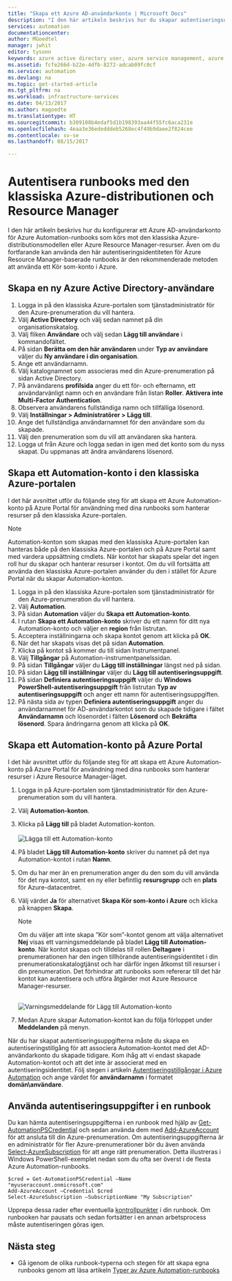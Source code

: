 ```yaml
---
title: "Skapa ett Azure AD-användarkonto | Microsoft Docs"
description: "I den här artikeln beskrivs hur du skapar autentiseringsuppgifter för ett Azure AD-användarkonto för runbooks i Azure Automation, för autentisering i Azure och klassiska Azure."
services: automation
documentationcenter: 
author: MGoedtel
manager: jwhit
editor: tysonn
keywords: azure active directory user, azure service management, azure ad user account
ms.assetid: fcfe266d-b22e-4dfb-8272-adcab09fc0cf
ms.service: automation
ms.devlang: na
ms.topic: get-started-article
ms.tgt_pltfrm: na
ms.workload: infrastructure-services
ms.date: 04/13/2017
ms.author: magoedte
ms.translationtype: HT
ms.sourcegitcommit: b309108b4edaf5d1b198393aa44f55fc6aca231e
ms.openlocfilehash: 4eaa3e36ededddeb5268ec4f49b9daee2f824cee
ms.contentlocale: sv-se
ms.lasthandoff: 08/15/2017

---
```

# <a name="authenticate-runbooks-with-azure-classic-deployment-and-resource-manager"></a>Autentisera runbooks med den klassiska Azure-distributionen och Resource Manager
I den här artikeln beskrivs hur du konfigurerar ett Azure AD-användarkonto för Azure Automation-runbooks som körs mot den klassiska Azure-distributionsmodellen eller Azure Resource Manager-resurser.  Även om du fortfarande kan använda den här autentiseringsidentiteten för Azure Resource Manager-baserade runbooks är den rekommenderade metoden att använda ett Kör som-konto i Azure.       

## <a name="create-a-new-azure-active-directory-user"></a>Skapa en ny Azure Active Directory-användare
1. Logga in på den klassiska Azure-portalen som tjänstadministratör för den Azure-prenumeration du vill hantera.
2. Välj **Active Directory** och välj sedan namnet på din organisationskatalog.
3. Välj fliken **Användare** och välj sedan **Lägg till användare** i kommandofältet.
4. På sidan **Berätta om den här användaren** under **Typ av användare** väljer du **Ny användare i din organisation**.
5. Ange ett användarnamn.  
6. Välj katalognamnet som associeras med din Azure-prenumeration på sidan Active Directory.
7. På användarens **profilsida** anger du ett för- och efternamn, ett användarvänligt namn och en användare från listan **Roller**.  **Aktivera inte Multi-Factor Authentication**.
8. Observera användarens fullständiga namn och tillfälliga lösenord.
9. Välj **Inställningar > Administratörer > Lägg till**.
10. Ange det fullständiga användarnamnet för den användare som du skapade.
11. Välj den prenumeration som du vill att användaren ska hantera.
12. Logga ut från Azure och logga sedan in igen med det konto som du nyss skapat. Du uppmanas att ändra användarens lösenord.

## <a name="create-an-automation-account-in-azure-classic-portal"></a>Skapa ett Automation-konto i den klassiska Azure-portalen
I det här avsnittet utför du följande steg för att skapa ett Azure Automation-konto på Azure Portal för användning med dina runbooks som hanterar resurser på den klassiska Azure-portalen.  

> [!NOTE]
> Automation-konton som skapas med den klassiska Azure-portalen kan hanteras både på den klassiska Azure-portalen och på Azure Portal samt med vardera uppsättning cmdlets. När kontot har skapats spelar det ingen roll hur du skapar och hanterar resurser i kontot. Om du vill fortsätta att använda den klassiska Azure-portalen använder du den i stället för Azure Portal när du skapar Automation-konton.
> 
> 

1. Logga in på den klassiska Azure-portalen som tjänstadministratör för den Azure-prenumeration du vill hantera.
2. Välj **Automation**.
3. På sidan **Automation** väljer du **Skapa ett Automation-konto**.
4. I rutan **Skapa ett Automation-konto** skriver du ett namn för ditt nya Automation-konto och väljer en **region** från listrutan.  
5. Acceptera inställningarna och skapa kontot genom att klicka på **OK**.
6. När det har skapats visas det på sidan **Automation**.
7. Klicka på kontot så kommer du till sidan Instrumentpanel.  
8. Välj **Tillgångar** på Automation-instrumentpanelssidan.
9. På sidan **Tillgångar** väljer du **Lägg till inställningar** längst ned på sidan.
10. På sidan **Lägg till inställningar** väljer du **Lägg till autentiseringsuppgift**.
11. På sidan **Definiera autentiseringsuppgift** väljer du **Windows PowerShell-autentiseringsuppgift** från listrutan **Typ av autentiseringsuppgift** och anger ett namn för autentiseringsuppgiften.
12. På nästa sida av typen **Definiera autentiseringsuppgift** anger du användarnamnet för AD-användarkontot som du skapade tidigare i fältet **Användarnamn** och lösenordet i fälten **Lösenord** och **Bekräfta lösenord**. Spara ändringarna genom att klicka på **OK**.

## <a name="create-an-automation-account-in-the-azure-portal"></a>Skapa ett Automation-konto på Azure Portal
I det här avsnittet utför du följande steg för att skapa ett Azure Automation-konto på Azure Portal för användning med dina runbooks som hanterar resurser i Azure Resource Manager-läget.  

1. Logga in på Azure-portalen som tjänstadministratör för den Azure-prenumeration som du vill hantera.
2. Välj **Automation-konton**.
3. Klicka på **Lägg till** på bladet Automation-konton.<br><br>![Lägga till ett Automation-konto](media/automation-create-aduser-account/add-automation-acct-properties.png)
4. På bladet **Lägg till Automation-konto** skriver du namnet på det nya Automation-kontot i rutan **Namn**.
5. Om du har mer än en prenumeration anger du den som du vill använda för det nya kontot, samt en ny eller befintlig **resursgrupp** och en **plats** för Azure-datacentret.
6. Välj värdet **Ja** för alternativet **Skapa Kör som-konto i Azure** och klicka på knappen **Skapa**.  
   
    > [!NOTE]
    > Om du väljer att inte skapa ”Kör som”-kontot genom att välja alternativet **Nej** visas ett varningsmeddelande på bladet **Lägg till Automation-konto**.  När kontot skapas och tilldelas till rollen **Deltagare** i prenumerationen har den ingen tillhörande autentiseringsidentitet i din prenumerationskatalogtjänst och har därför ingen åtkomst till resurser i din prenumeration.  Det förhindrar att runbooks som refererar till det här kontot kan autentisera och utföra åtgärder mot Azure Resource Manager-resurser.
    > 
    >

    <br>![Varningsmeddelande för Lägg till Automation-konto](media/automation-create-aduser-account/add-automation-acct-properties-error.png)<br>  
7. Medan Azure skapar Automation-kontot kan du följa förloppet under **Meddelanden** på menyn.

När du har skapat autentiseringsuppgifterna måste du skapa en autentiseringstillgång för att associera Automation-kontot med det AD-användarkonto du skapade tidigare.  Kom ihåg att vi endast skapade Automation-kontot och att det inte är associerat med en autentiseringsidentitet.  Följ stegen i artikeln [Autentiseringstillgångar i Azure Automation](automation-credentials.md#creating-a-new-credential-asset) och ange värdet för **användarnamn** i formatet **domän\användare**.

## <a name="use-the-credential-in-a-runbook"></a>Använda autentiseringsuppgifter i en runbook
Du kan hämta autentiseringsuppgifterna i en runbook med hjälp av [Get-AutomationPSCredential](http://msdn.microsoft.com/library/dn940015.aspx) och sedan använda dem med [Add-AzureAccount](http://msdn.microsoft.com/library/azure/dn722528.aspx) för att ansluta till din Azure-prenumeration. Om autentiseringsuppgifterna är en administratör för fler Azure-prenumerationer bör du även använda [Select-AzureSubscription](http://msdn.microsoft.com/library/dn495203.aspx) för att ange rätt prenumeration. Detta illustreras i Windows PowerShell-exemplet nedan som du ofta ser överst i de flesta Azure Automation-runbooks.

    $cred = Get-AutomationPSCredential –Name "myuseraccount.onmicrosoft.com"
    Add-AzureAccount –Credential $cred
    Select-AzureSubscription –SubscriptionName "My Subscription"

Upprepa dessa rader efter eventuella [kontrollpunkter](http://technet.microsoft.com/library/dn469257.aspx#bk_Checkpoints) i din runbook. Om runbooken har pausats och sedan fortsätter i en annan arbetsprocess måste autentiseringen göras igen.

## <a name="next-steps"></a>Nästa steg
* Gå igenom de olika runbook-typerna och stegen för att skapa egna runbooks genom att läsa artikeln [Typer av Azure Automation-runbooks](automation-runbook-types.md)


